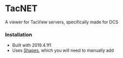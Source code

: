 # TacNET
A viewer for TacView servers, specifically made for DCS

### Installation
- Built with 2019.4.1f1
- Uses [Shapes](https://assetstore.unity.com/packages/tools/particles-effects/shapes-173167), which you will need to manually add